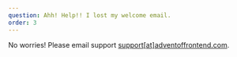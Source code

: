 ```yaml
---
question: Ahh! Help!! I lost my welcome email.
order: 3
---
```


No worries! Please email support [support[at]adventoffrontend.com](mailto:support@adventoffrontend.com).

